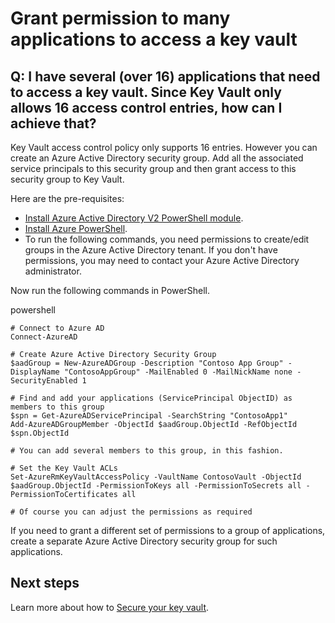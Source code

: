 <properties
    pageTitle="Grant permission to many applications to access an Azure key vault | Azure"
    description="Learn how to grant permission to many applications to access a key vault"
    services="key-vault"
    documentationcenter=""
    author="amitbapat"
    manager="mbaldwin"
    tags="azure-resource-manager" />
<tags
    ms.assetid="785d4e40-fb7b-485a-8cbc-d9c8c87708e6"
    ms.service="key-vault"
    ms.workload="identity"
    ms.tgt_pltfrm="na"
    ms.devlang="na"
    ms.topic="article"
    ms.date="12/01/2016"
    wacn.date=""
    ms.author="ambapat" />

# Grant permission to many applications to access a key vault

## Q: I have several (over 16) applications that need to access a key vault. Since Key Vault only allows 16 access control entries, how can I achieve that?

Key Vault access control policy only supports 16 entries. However you can create an Azure Active Directory security group. Add all the associated service principals to this security group and then grant access to this security group to Key Vault.

Here are the pre-requisites:
- [Install Azure Active Directory V2 PowerShell module](https://www.powershellgallery.com/packages/AzureAD/2.0.0.30).
- [Install Azure PowerShell](/powershell/azureps-cmdlets-docs/).
- To run the following commands, you need permissions to create/edit groups in the Azure Active Directory tenant. If you don't have permissions, you may need to contact your Azure Active Directory administrator.

Now run the following commands in PowerShell.

powershell

	# Connect to Azure AD 
	Connect-AzureAD 
	 
	# Create Azure Active Directory Security Group 
	$aadGroup = New-AzureADGroup -Description "Contoso App Group" -DisplayName "ContosoAppGroup" -MailEnabled 0 -MailNickName none -SecurityEnabled 1 
	 
	# Find and add your applications (ServicePrincipal ObjectID) as members to this group 
	$spn = Get-AzureADServicePrincipal -SearchString "ContosoApp1" 
	Add-AzureADGroupMember -ObjectId $aadGroup.ObjectId -RefObjectId $spn.ObjectId 
	 
	# You can add several members to this group, in this fashion. 
	 
	# Set the Key Vault ACLs 
	Set-AzureRmKeyVaultAccessPolicy -VaultName ContosoVault -ObjectId $aadGroup.ObjectId -PermissionToKeys all -PermissionToSecrets all -PermissionToCertificates all 
	 
	# Of course you can adjust the permissions as required 


If you need to grant a different set of permissions to a group of applications, create a separate Azure Active Directory security group for such applications.

## Next steps

Learn more about how to [Secure your key vault](/documentation/articles/key-vault-secure-your-key-vault/).

